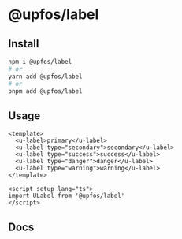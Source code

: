 # @upfos/label

## Install

```bash
npm i @upfos/label
# or
yarn add @upfos/label
# or
pnpm add @upfos/label
```

## Usage

```vue
<template>
  <u-label>primary</u-label>
  <u-label type="secondary">secondary</u-label>
  <u-label type="success">success</u-label>
  <u-label type="danger">danger</u-label>
  <u-label type="warning">warning</u-label>
</template>

<script setup lang="ts">
import ULabel from '@upfos/label'
</script>
```

## Docs

